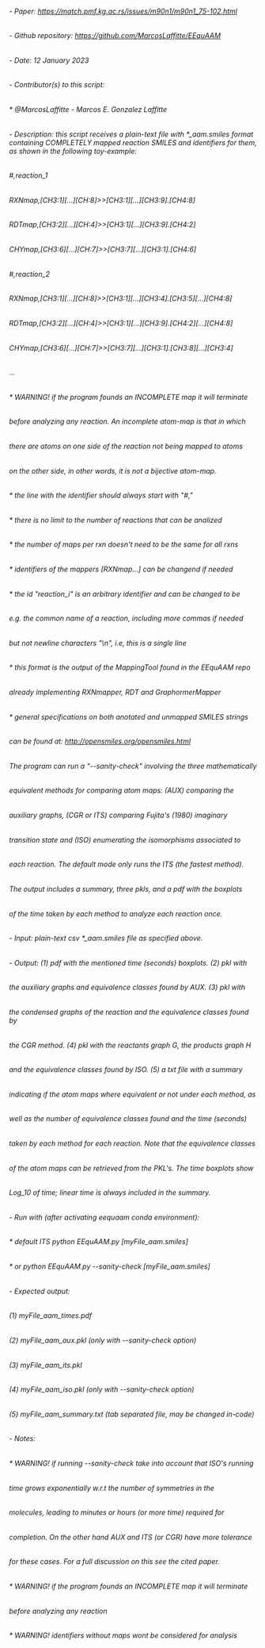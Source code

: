 ######  - Paper: https://match.pmf.kg.ac.rs/issues/m90n1/m90n1_75-102.html          
######                                                                              
######  - Github repository: https://github.com/MarcosLaffitte/EEquAAM              
######                                                                              
######  - Date: 12 January 2023                                                     
######                                                                              
######  - Contributor(s) to this script:                                            
######    * @MarcosLaffitte - Marcos E. Gonzalez Laffitte                           
######                                                                              
######  - Description: this script receives a plain-text file with *_aam.smiles format containing COMPLETELY mapped reaction SMILES and identifiers for them, as shown in the following toy-example:
######                                                                              
######    #,reaction_1                                                              
######    RXNmap,[CH3:1][...][CH:8]>>[CH3:1][...][CH3:9].[CH4:8]                    
######    RDTmap,[CH3:2][...][CH:4]>>[CH3:1][...][CH3:9].[CH4:2]                    
######    CHYmap,[CH3:6][...][CH:7]>>[CH3:7][...][CH3:1].[CH4:6]                    
######    #,reaction_2                                                              
######    RXNmap,[CH3:1][...][CH:8]>>[CH3:1][...][CH3:4].[CH3:5][...][CH4:8]        
######    RDTmap,[CH3:2][...][CH:4]>>[CH3:1][...][CH3:9].[CH4:2][...][CH4:8]        
######    CHYmap,[CH3:6][...][CH:7]>>[CH3:7][...][CH3:1].[CH3:8][...][CH3:4]        
######    ...                                                                       
######                                                                              
######    * WARNING! if the program founds an INCOMPLETE map it will terminate      
######      before analyzing any reaction. An incomplete atom-map is that in which  
######      there are atoms on one side of the reaction not being mapped to atoms   
######      on the  other side, in other words, it is not a bijective atom-map.     
######    * the line with the identifier should always start with "#,"              
######    * there is no limit to the number of reactions that can be analized       
######    * the number of maps per rxn doesn't need to be the same for all rxns     
######    * identifiers of the mappers [RXNmap...] can be changend if needed        
######    * the id "reaction_i" is an arbitrary identifier and can be changed to be 
######      e.g. the common name of a reaction, including more commas if needed     
######      but not newline characters "\n", i.e, this is a single line             
######    * this format is the output of the MappingTool found in the EEquAAM repo  
######      already implementing RXNmapper, RDT and GraphormerMapper                
######    * general specifications on both anotated and unmapped SMILES strings     
######      can be found at: http://opensmiles.org/opensmiles.html                  
######                                                                              
######    The program can run a "--sanity-check" involving the three mathematically 
######    equivalent methods for comparing atom maps: (AUX) comparing the           
######    auxiliary graphs, (CGR or ITS) comparing Fujita's (1980) imaginary        
######    transition state and (ISO) enumerating the isomorphisms associated to     
######    each reaction. The default mode only runs the ITS (the fastest method).   
######    The output includes a summary, three pkls, and a pdf with the boxplots    
######    of the time taken by each method to analyze each reaction once.           
######                                                                              
######  - Input: plain-text csv *_aam.smiles file as specified above.               
######                                                                              
######  - Output: (1) pdf with the mentioned time (seconds) boxplots. (2) pkl with  
######    the auxiliary graphs and equivalence classes found by AUX. (3) pkl with   
######    the condensed graphs of the reaction and the equivalence classes found by 
######    the CGR method. (4) pkl with the reactants graph G, the products graph H  
######    and the equivalence classes found by ISO. (5) a txt file with a summary   
######    indicating if the atom maps where equivalent or not under each method, as 
######    well as the number of equivalence classes found and the time (seconds)    
######    taken by each method for each reaction. Note that the equivalence classes 
######    of the atom maps can be retrieved from the PKL's. The time boxplots show  
######    Log_10 of time; linear time is always included in the summary.            
######                                                                              
######  - Run with (after activating eequaam conda environment):                    
######      * default ITS   python EEquAAM.py [myFile_aam.smiles]                   
######      * or            python EEquAAM.py --sanity-check [myFile_aam.smiles]    
######                                                                              
######  - Expected output:                                                          
######    (1) myFile_aam_times.pdf                                                  
######    (2) myFile_aam_aux.pkl      (only with --sanity-check option)             
######    (3) myFile_aam_its.pkl                                                    
######    (4) myFile_aam_iso.pkl      (only with --sanity-check option)             
######    (5) myFile_aam_summary.txt  (tab separated file, may be changed in-code)  
######                                                                              
######  - Notes:                                                                    
######                                                                              
######    * WARNING! if running --sanity-check take into account that ISO's running 
######      time grows exponentially w.r.t the number of symmetries in the          
######      molecules, leading to minutes or hours (or more time) required for      
######      completion. On the other hand AUX and ITS (or CGR) have more tolerance  
######      for these cases. For a full discussion on this see the cited paper.     
######                                                                              
######    * WARNING! if the program founds an INCOMPLETE map it will terminate      
######      before analyzing any reaction                                           
######                                                                              
######    * WARNING! identifiers without maps wont be considered for analysis